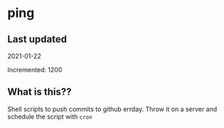 # ping

## Last updated
2021-01-22

Incremented: 1200

## What is this??
Shell scripts to push commits to github errday. Throw it on a server and schedule the script with `cron`
